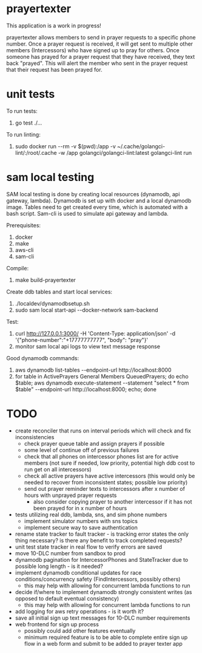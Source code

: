 # prayertexter

This application is a work in progress!

prayertexter allows members to send in prayer requests to a specific phone number. Once a prayer request is received, it will get sent to multiple other members (Intercessors) who have signed up to pray for others. Once someone has prayed for a prayer request that they have received, they text back "prayed". This will alert the member who sent in the prayer request that their request has been prayed for.

# unit tests

To run tests:
1. go test ./...

To run linting:
1. sudo docker run --rm -v $(pwd):/app -v ~/.cache/golangci-lint/:/root/.cache -w /app golangci/golangci-lint:latest golangci-lint run

# sam local testing

SAM local testing is done by creating local resources (dynamodb, api gateway, lambda). Dynamodb is set up with docker and a local dynamodb image.
Tables need to get created every time, which is automated with a bash script. Sam-cli is used to simulate api gateway and lambda.

Prerequisites:
1. docker
2. make
3. aws-cli
4. sam-cli

Compile:
1. make build-prayertexter

Create ddb tables and start local services:
1. ./localdev/dynamodbsetup.sh 
2. sudo sam local start-api --docker-network sam-backend

Test: 
1. curl http://127.0.0.1:3000/ -H 'Content-Type: application/json' -d '{"phone-number":"+17777777777", "body": "pray"}'
2. monitor sam local api logs to view text message response

Good dynamodb commands:
1. aws dynamodb list-tables --endpoint-url http://localhost:8000
2. for table in ActivePrayers General Members QueuedPrayers; do echo $table; aws dynamodb execute-statement --statement "select * from $table" --endpoint-url http://localhost:8000; echo; done

# TODO

- create reconciler that runs on interval periods which will check and fix inconsistencies
    - check prayer queue table and assign prayers if possible
    - some level of continue off of previous failures
    - check that all phones on intercessor phones list are for active members (not sure if needed, low priority, potential high ddb cost to run get on all intercessors)
    - check all active prayers have active intercessors (this would only be needed to recover from inconsistent states; possible low priority)
    - send out prayer reminder texts to intercessors after x number of hours with unprayed prayer requests
        - also consider copying prayer to another intercessor if it has not been prayed for in x number of hours
- tests utilizing real ddb, lambda, sns, and sim phone numbers
    - implement simulator numbers with sns topics
    - implement secure way to save authentication
- rename state tracker to fault tracker - is tracking error states the only thing necessary? is there any benefit to track completed requests?
- unit test state tracker in real flow to verify errors are saved
- move 10-DLC number from sandbox to prod
- dynamodb pagination for IntercessorPhones and StateTracker due to possible long length - is it needed?
- implement dynamodb conditional updates for race conditions/concurrency safety (FindIntercessors, possibly others)
    - this may help with allowing for concurrent lambda functions to run
- decide if/where to implement dynamodb strongly consistent writes (as opposed to default eventual consistency)
    - this may help with allowing for concurrent lambda functions to run
- add logging for aws retry operations - is it worth it?
- save all initial sign up text messages for 10-DLC number requirements
- web frontend for sign up process
    - possibly could add other features eventually
    - minimum required feature is to be able to complete entire sign up flow in a web form and submit to be added to prayer texter app
